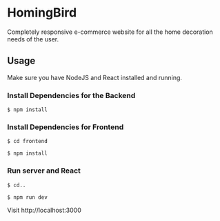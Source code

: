 # HomingBird
Completely responsive e-commerce website for all the home decoration needs of the user.

## Usage
Make sure you have NodeJS and React installed and running.

### Install Dependencies for the Backend

```
$ npm install
```

### Install Dependencies for Frontend

```
$ cd frontend
```

```
$ npm install
```

### Run server and React

```
$ cd..
```

```
$ npm run dev
```

Visit http://localhost:3000
